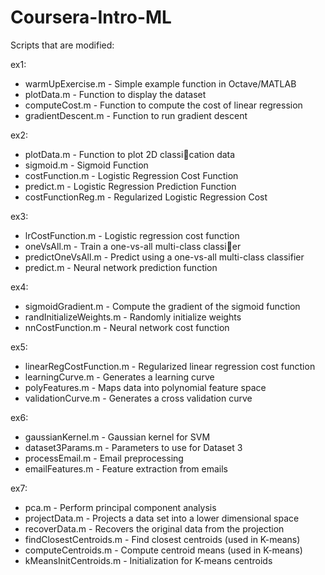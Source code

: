 # Coursera-Intro-ML

Scripts that are modified:

ex1:
- warmUpExercise.m - Simple example function in Octave/MATLAB
- plotData.m - Function to display the dataset
- computeCost.m - Function to compute the cost of linear regression
- gradientDescent.m - Function to run gradient descent

ex2:

- plotData.m - Function to plot 2D classication data
- sigmoid.m - Sigmoid Function
- costFunction.m - Logistic Regression Cost Function
- predict.m - Logistic Regression Prediction Function
- costFunctionReg.m - Regularized Logistic Regression Cost

ex3:

- lrCostFunction.m - Logistic regression cost function
- oneVsAll.m - Train a one-vs-all multi-class classier
- predictOneVsAll.m - Predict using a one-vs-all multi-class classifier
- predict.m - Neural network prediction function

ex4:

- sigmoidGradient.m - Compute the gradient of the sigmoid function
- randInitializeWeights.m - Randomly initialize weights
- nnCostFunction.m - Neural network cost function

ex5:
- linearRegCostFunction.m - Regularized linear regression cost function
- learningCurve.m - Generates a learning curve
- polyFeatures.m - Maps data into polynomial feature space
- validationCurve.m - Generates a cross validation curve

ex6:
- gaussianKernel.m - Gaussian kernel for SVM
- dataset3Params.m - Parameters to use for Dataset 3
- processEmail.m - Email preprocessing
- emailFeatures.m - Feature extraction from emails

ex7:
- pca.m - Perform principal component analysis  
- projectData.m - Projects a data set into a lower dimensional space  
- recoverData.m - Recovers the original data from the projection  
- findClosestCentroids.m - Find closest centroids (used in K-means)  
- computeCentroids.m - Compute centroid means (used in K-means)  
- kMeansInitCentroids.m - Initialization for K-means centroids  
